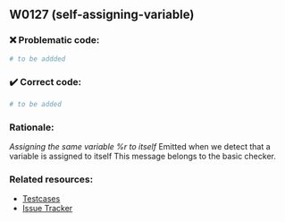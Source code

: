 ## W0127 (self-assigning-variable)

### :x: Problematic code:

```python
# to be addded
```

### :heavy_check_mark: Correct code:

```python
# to be added
```

### Rationale:

 *Assigning the same variable %r to itself*
  Emitted when we detect that a variable is assigned to itself This message
  belongs to the basic checker.



### Related resources:

- [Testcases](#)
- [Issue Tracker](https://github.com/PyCQA/pylint/issues?q=is%3Aissue+%22self-assigning-variable%22+OR+%22W0127%22)
